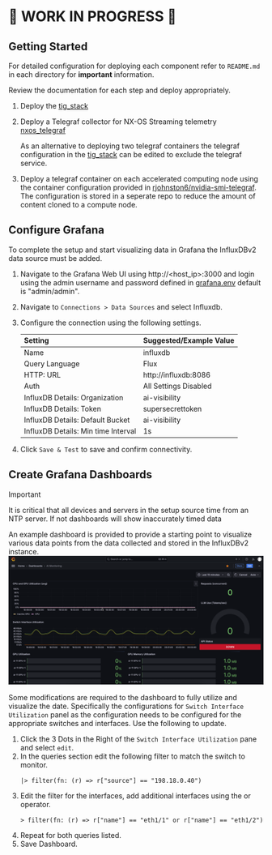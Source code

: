 <!-- About Project -->
# 🚧 WORK IN PROGRESS 🚧

<!-- Getting Started -->
## Getting Started
For detailed configuration for deploying each component refer to `README.md` in each directory for **important** information.

Review the documentation for each step and deploy appropriately.
1. Deploy the [tig_stack][1]
2. Deploy a Telegraf collector for NX-OS Streaming telemetry [nxos_telegraf][2]

   As an alternative to deploying two telegraf containers the telegraf configuration in the [tig_stack][1] can be edited to exclude the telegraf service.
3. Deploy a telegraf container on each accelerated computing node using the container configuration provided in [rjohnston6/nvidia-smi-telegraf][3]. The configuration is stored in a seperate repo to reduce the amount of content cloned to a compute node.

## Configure Grafana
To complete the setup and start visualizing data in Grafana the InfluxDBv2 data source must be added. 

1. Navigate to the Grafana Web UI using http://<host_ip>:3000 and login using the admin username and password defined in [grafana.env][4] default is "admin/admin". 
2. Navigate to `Connections > Data Sources` and select Influxdb.
3. Configure the connection using the following settings.
   
   | Setting | Suggested/Example Value |
   | --- | --- |
   | Name | influxdb |
   | Query Language | Flux |
   | HTTP: URL | http://influxdb:8086 |
   | Auth | All Settings Disabled |
   | InfluxDB Details: Organization | ai-visibility |
   | InfluxDB Details: Token | supersecrettoken |
   | InfluxDB Details: Default Bucket | ai-visibility |
   | InfluxDB Details: Min time Interval | 1s |

4. Click `Save & Test` to save and confirm connectivity.

## Create Grafana Dashboards

> [!IMPORTANT]
> It is critical that all devices and servers in the setup source time from an NTP server. If not dashboards will show inaccurately timed data

An example dashboard is provided to provide a starting point to visualize various data points from the data collected and stored in the InfluxDBv2 instance.
![Example Dashboard Screenshot][5]

Some modifications are required to the dashboard to fully utilize and visualize the date. Specifically the configurations for `Switch Interface Utilization` panel as the configuration needs to be configured for the appropriate switches and interfaces. Use the following to update.

1. Click the 3 Dots in the Right of the `Switch Interface Utilization` pane and select `edit`.
2. In the queries section edit the following filter to match the switch to monitor.
   ```flux
   |> filter(fn: (r) => r["source"] == "198.18.0.40")
   ```
3. Edit the filter for the interfaces, add additional interfaces using the or operator.
   ```flux
   > filter(fn: (r) => r["name"] == "eth1/1" or r["name"] == "eth1/2")
   ```
4. Repeat for both queries listed.
5. Save Dashboard.

<!-- Roadmap -->

<!-- MARKDOWN LINKS & IMAGES -->
<!-- https://www.markdownguide.org/basic-syntax/#reference-style-links -->
[1]: /tig_stack/
[2]: /nxos_telegraf/
[3]: https://github.com/rjohnston6/nvidia-smi-telegraf
[4]: /tig_stack/grafana.env
[5]: /grafana/img/example_dashboard.png